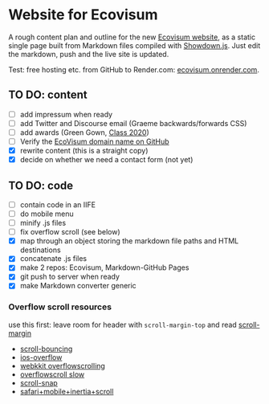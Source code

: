# Website for Ecovisum

A rough content plan and outline for the new [Ecovisum website](https://daveeveritt.github.io/ecovisum-site/), as a static single page built from Markdown files compiled with [Showdown.js](https://github.com/showdownjs/showdown/wiki/Showdown-options). Just edit the markdown, push and the live site is updated.

Test: free hosting etc. from GitHub to Render.com: [ecovisum.onrender.com](https://ecovisum.onrender.com/).

## TO DO: content

- [ ] add impressum when ready
- [ ] add Twitter and Discourse email (Graeme backwards/forwards CSS)
- [ ] add awards (Green Gown, [Class 2020](https://www.dmu.ac.uk/about-dmu/news/2019/december/dmu-spin-out-company-wins-global-sustainability-award.aspx))
- [ ] Verify the [EcoVisum domain name on GitHub](https://help.github.com/en/github/setting-up-and-managing-organizations-and-teams/verifying-your-organizations-domain)
- [x] rewrite content (this is a straight copy)
- [x] decide on whether we need a contact form (not yet)

## TO DO: code

- [ ] contain code in an IIFE
- [ ] do mobile menu
- [ ] minify .js files
- [ ] fix overflow scroll (see below)
- [x] map through an object storing the markdown file paths and HTML destinations
- [x] concatenate .js files
- [x] make 2 repos: Ecovisum, Markdown-GitHub Pages
- [x] git push to server when ready
- [x] make Markdown converter generic

### Overflow scroll resources

use this first: leave room for header with `scroll-margin-top` and read [scroll-margin](https://css-tricks.com/almanac/properties/s/scroll-margin/)

- [scroll-bouncing](https://www.smashingmagazine.com/2018/08/scroll-bouncing-websites/)
- [ios-overflow](https://css-tricks.com/snippets/css/momentum-scrolling-on-ios-overflow-elements/)
- [webkkit overflowscrolling](https://developer.mozilla.org/en-US/docs/Web/CSS/-webkit-overflow-scrolling)
- [overflowscroll slow](https://stackoverflow.com/questions/33601165/scrolling-slow-on-mobile-ios-when-using-overflowscroll)
- [scroll-snap](https://developers.google.com/web/updates/2018/07/css-scroll-snap)
- [safari+mobile+inertia+scroll ](https://books.google.co.uk/books?id=uLVrCgAAQBAJ&pg=PA112&lpg=PA112&dq=safari+mobile+inertia+scroll+responsive+web+design&source=bl&ots=hxP7YRCXYR&sig=ACfU3U1mGAcNnUdhuxS85N778lrTi0KTZA&hl=en&sa=X&ved=2ahUKEwiq1LDqyOTlAhVUT8AKHQWvD_IQ6AEwEHoECAkQAQ#v=onepage&q=safari%20mobile%20inertia%20scroll%20responsive%20web%20design&f=false)